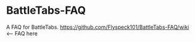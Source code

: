 # BattleTabs-FAQ
A FAQ for BattleTabs. 
https://github.com/Flyspeck101/BattleTabs-FAQ/wiki <-- FAQ here
